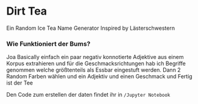 # Dirt Tea

Ein Random Ice Tea Name Generator
Inspired by Lästerschwestern

### Wie Funktioniert der Bums?
Joa Basically einfach ein paar negativ konnotierte Adjektive aus einem Korpus extrahieren und für die Geschmacksrichtungen hab ich Begriffe genommen welche größtenteils als Essbar eingestuft werden.
Dann 2 Random Farben wählen und ein Adjektiv und einen Geschmack und Fertig ist der Tee

Den Code zum erstellen der daten findet ihr in `/Jupyter Notebook` 
